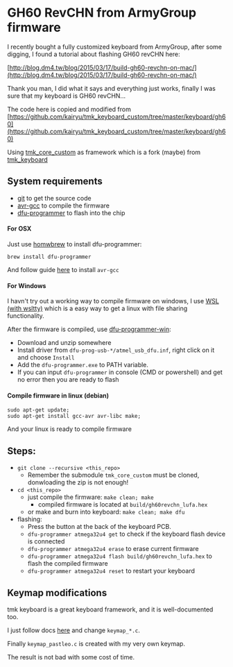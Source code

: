 GH60 RevCHN from ArmyGroup firmware
=========

I recently bought a fully customized keyboard from ArmyGroup, after some digging, I found a tutorial about flashing GH60 revCHN here:

[http://blog.dm4.tw/blog/2015/03/17/build-gh60-revchn-on-mac/](http://blog.dm4.tw/blog/2015/03/17/build-gh60-revchn-on-mac/)

Thank you man, I did what it says and everything just works, finally I was sure that my keyboard is GH60 revCHN...

The code here is copied and modified from [https://github.com/kairyu/tmk_keyboard_custom/tree/master/keyboard/gh60](https://github.com/kairyu/tmk_keyboard_custom/tree/master/keyboard/gh60)

Using [tmk_core_custom](https://github.com/kairyu/tmk_core_custom/tree/927664794a5a24a0fe80640a76f077b4ef74634a) as framework which is a fork (maybe) from [tmk_keyboard](https://github.com/tmk/tmk_keyboard/tree/master/tmk_core)

## System requirements

 * [git](https://git-scm.com/) to get the source code
 * [avr-gcc](http://www.nongnu.org/avr-libc/) to compile the firmware
 * [dfu-programmer](https://dfu-programmer.github.io/) to flash into the chip

#### For OSX

Just use [homwbrew](https://brew.sh) to install dfu-programmer:

```
brew install dfu-programmer
```

And follow guide [here](https://github.com/osx-cross/homebrew-avr#installing-homebrew-avr-formulae) to install `avr-gcc`

#### For Windows

I havn't try out a working way to compile firmware on windows, I use [WSL (with wsltty)](https://github.com/mintty/wsltty) which is a easy way to get a linux with file sharing functionality.

After the firmware is compiled, use [dfu-programmer-win](https://sourceforge.net/projects/dfu-programmer/files/dfu-programmer/):

* Download and unzip somewhere
* Install driver from `dfu-prog-usb-*/atmel_usb_dfu.inf`, right click on it and choose `Install`
* Add the `dfu-programmer.exe` to PATH variable.
* If you can input `dfu-programmer` in console (CMD or powershell) and get no error then you are ready to flash

#### Compile firmware in linux (debian)

```
sudo apt-get update;
sudo apt-get install gcc-avr avr-libc make;
```

And your linux is ready to compile firmware

## Steps:

 * `git clone --recursive <this_repo>`
    * Remember the submodule `tmk_core_custom` must be cloned, donwloading the zip is not enough!
 * `cd <this_repo>`
    * just compile the firmware: `make clean; make`
        * compiled firmware is located at `build/gh60revchn_lufa.hex`
    * or make and burn into keyboard: `make clean; make dfu`
 * flashing: 
    * Press the button at the back of the keyboard PCB.
    * `dfu-programmer atmega32u4 get` to check if the keyboard flash device is connected
    * `dfu-programmer atmega32u4 erase` to erase current firmware
    * `dfu-programmer atmega32u4 flash build/gh60revchn_lufa.hex` to flash the compiled firmware
    * `dfu-programmer atmega32u4 reset` to restart your keyboard

## Keymap modifications

tmk keyboard is a great keyboard framework, and it is well-documented too.

I just follow docs [here](https://github.com/kairyu/tmk_core_custom/blob/927664794a5a24a0fe80640a76f077b4ef74634a/doc/keymap.md) and change `keymap_*.c`.

Finally `keymap_pastleo.c` is created with my very own keymap.

The result is not bad with some cost of time.

